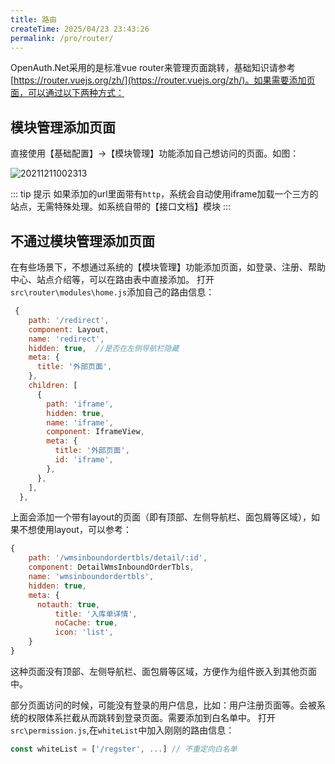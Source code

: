 ```yaml
---
title: 路由
createTime: 2025/04/23 23:43:26
permalink: /pro/router/
---
```


OpenAuth.Net采用的是标准vue router来管理页面跳转，基础知识请参考[https://router.vuejs.org/zh/](https://router.vuejs.org/zh/)。如果需要添加页面，可以通过以下两种方式：

## 模块管理添加页面

直接使用【基础配置】->【模块管理】功能添加自己想访问的页面。如图：

![20211211002313](http://img.openauth.net.cn/20211211002313.png)

::: tip 提示
如果添加的url里面带有`http`，系统会自动使用iframe加载一个三方的站点，无需特殊处理。如系统自带的【接口文档】模块
:::

## 不通过模块管理添加页面


在有些场景下，不想通过系统的【模块管理】功能添加页面，如登录、注册、帮助中心、站点介绍等，可以在路由表中直接添加。
打开`src\router\modules\home.js`添加自己的路由信息：

```javascript
 {
    path: '/redirect',
    component: Layout,
    name: 'redirect',
    hidden: true,  //是否在左侧导航栏隐藏
    meta: {
      title: '外部页面',
    },
    children: [
      {
        path: 'iframe',
        hidden: true,
        name: 'iframe',
        component: IframeView,
        meta: {
          title: '外部页面',
          id: 'iframe',
        },
      },
    ],
  },

```

上面会添加一个带有layout的页面（即有顶部、左侧导航栏、面包屑等区域），如果不想使用layout，可以参考：

```javascript
{
    path: '/wmsinboundordertbls/detail/:id',
    component: DetailWmsInboundOrderTbls,
    name: 'wmsinboundordertbls',
    hidden: true,
    meta: {
      notauth: true,
          title: '入库单详情',
          noCache: true,
          icon: 'list',
    }
}
```
这种页面没有顶部、左侧导航栏、面包屑等区域，方便作为组件嵌入到其他页面中。

部分页面访问的时候，可能没有登录的用户信息，比如：用户注册页面等。会被系统的权限体系拦截从而跳转到登录页面。需要添加到白名单中。
打开`src\permission.js`,在`whiteList`中加入刚刚的路由信息：

```javascript
const whiteList = ['/regster', ...] // 不重定向白名单

```



